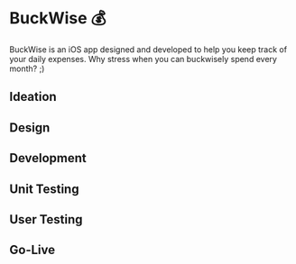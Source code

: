 # BuckWise 💰
BuckWise is an iOS app designed and developed to help you keep track of your daily expenses.
Why stress when you can buckwisely spend every month? ;)

## Ideation

## Design

## Development

## Unit Testing

## User Testing

## Go-Live


